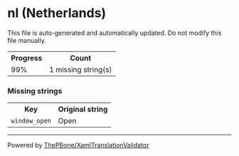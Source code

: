 # nl (Netherlands)

This file is auto-generated and automatically updated. Do not modify this file manually.

<table>
<tr><th>Progress</th><th>Count</th></tr>
<tr><td>99%</td><td>1 missing string(s)</td></tr>
</table>

### Missing strings

<table>
<tr><th>Key</th><th>Original string</th></tr>
<tr><td><code>window_open</code></td><td>Open</td></tr>

</table>

__________

Powered by [ThePBone/XamlTranslationValidator](https://github.com/ThePBone/XamlTranslationValidator)